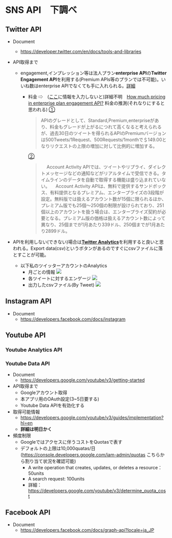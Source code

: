 # SNS API　下調べ
## Twitter API
- Document
    - https://developer.twitter.com/en/docs/tools-and-libraries
- API取得まで
    - engagement,インプレッション等は法人プラン**enterprise API**の**Twitter Engagement API**を利用する(Premium APIs等のプランでは不可能)。いいね数はenterprise APIでなくても手に入れられる。[詳細](https://developer.twitter.com/en/docs/twitter-api/enterprise/engagement-api/overview)
        - 料金 ⇨　([ここ](https://developer.twitter.com/en/products/twitter-api/enterprise/application)に情報を入力しないと)詳細不明　[How much pricing in enterprise plan engagement API?](https://twittercommunity.com/t/how-much-pricing-in-enterprise-plan-engagement-api/112738)
            料金の推測(それなりにすると思われる)
            [①](https://developer.twitter.com/en/pricing/search-30day)
            >APIのグレードとして、Standard,Premium,enterpriseがあり、料金もグレードが上がるにつれて高くなると考えられるが、過去30日のツイートを得られるAPIのPremiumバージョンは500Tweets/1Request、500Requests/1monthで＄149.00となりリクエストの上限の増加に対して比例的に増加する。
            
            [②](https://japan.cnet.com/article/35119321/#:~:text=%E7%84%A1%E6%96%99%E7%89%88%E3%81%A7%E3%81%AF%E6%89%B1%E3%81%88%E3%82%8B%E3%82%A2%E3%82%AB%E3%82%A6%E3%83%B3%E3%83%88,1%E6%9C%88%E3%81%82%E3%81%9F%E3%82%8A2899%E3%83%89%E3%83%AB%E3%80%82)
            >　 Account Activity APIでは、ツイートやリプライ、ダイレクトメッセージなどの通知などがリアルタイムで受信できる。タイムラインのデータを自動で取得する機能は盛り込まれていない。
　Account Activity APIは、無料で提供するサンドボックス、有料提供となるプレミアム、エンタープライズの3段階が設定。無料版では扱えるアカウント数が15個に限られるほか、プレミアム版でも25個～250個の制限が設けられており、251個以上のアカウントを扱う場合は、エンタープライズ契約が必要となる。プレミアム版の価格は扱えるアカウント数によって異なり、25個までが1月あたり339ドル、250個までが1月あたり2899ドル。
 
-    APIを利用しない(できない)場合は[**Twitter Analytics**](https://analytics.twitter.com/about)を利用すると良いと思われる。Export data(csv)というボタンがあるのですぐにcsvファイルに落とすことが可能。
        -    以下私のツイッターアカウントのAnalytics
                - 月ごとの情報
        ![](https://i.imgur.com/9EVAOQL.jpg)
                - 各ツイートに対するエンゲージ
 ![](https://i.imgur.com/iBbmnid.jpg)
                - 出力したcsvファイル(By Tweet)
 ![](https://i.imgur.com/aAj6W8C.png)

 
 


            
## Instagram API
- Document
    - https://developers.facebook.com/docs/instagram
## Youtube API
### Youtube Analytics API

### Youtube Data API
- Document
    - https://developers.google.com/youtube/v3/getting-started
- API取得まで
    - Googleアカウント取得
    - 本アプリ用のOAuth設定(3~5日要する)
    - Youtube Data APIを有効化する
- 取得可能情報
    - https://developers.google.com/youtube/v3/guides/implementation?hl=en
    - **詳細は明日かく**
- 頻度制限
    - Googleではアクセスに伴うコストをQuotasで表す
    - デフォルトの上限は10,000quatas/日(https://console.developers.google.com/iam-admin/quotas こちらから割り当て状況を確認可能)
        - A write operation that creates, updates, or deletes a resource：　50units
        - A search request: 100units
        - 詳細：https://developers.google.com/youtube/v3/determine_quota_cost
## Facebook API
- Document
    - https://developers.facebook.com/docs/graph-api?locale=ja_JP

